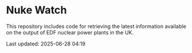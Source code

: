 # Nuke Watch

This repository includes code for retrieving the latest information available on the output of EDF nuclear power plants in the UK.

Last updated: 2025-06-28 04:19